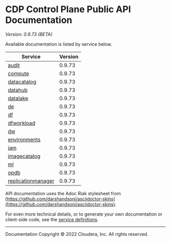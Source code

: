 # CDP Control Plane Public API Documentation

*Version: 0.9.73 (BETA)*

Available documentation is listed by service below.

| Service | Version |
| --- | --- |
| [audit](./audit/index.html) | 0.9.73 |
| [compute](./compute/index.html) | 0.9.73 |
| [datacatalog](./datacatalog/index.html) | 0.9.73 |
| [datahub](./datahub/index.html) | 0.9.73 |
| [datalake](./datalake/index.html) | 0.9.73 |
| [de](./de/index.html) | 0.9.73 |
| [df](./df/index.html) | 0.9.73 |
| [dfworkload](./dfworkload/index.html) | 0.9.73 |
| [dw](./dw/index.html) | 0.9.73 |
| [environments](./environments/index.html) | 0.9.73 |
| [iam](./iam/index.html) | 0.9.73 |
| [imagecatalog](./imagecatalog/index.html) | 0.9.73 |
| [ml](./ml/index.html) | 0.9.73 |
| [opdb](./opdb/index.html) | 0.9.73 |
| [replicationmanager](./replicationmanager/index.html) | 0.9.73 |

API documentation uses the Adoc Riak stylesheet from
[https://github.com/darshandsoni/asciidoctor-skins](https://github.com/darshandsoni/asciidoctor-skins).

For even more technical details, or to generate your own documentation or client-side code, see the
[service definitions](swagger/).

----

Documentation Copyright © 2022 Cloudera, Inc. All rights reserved.

